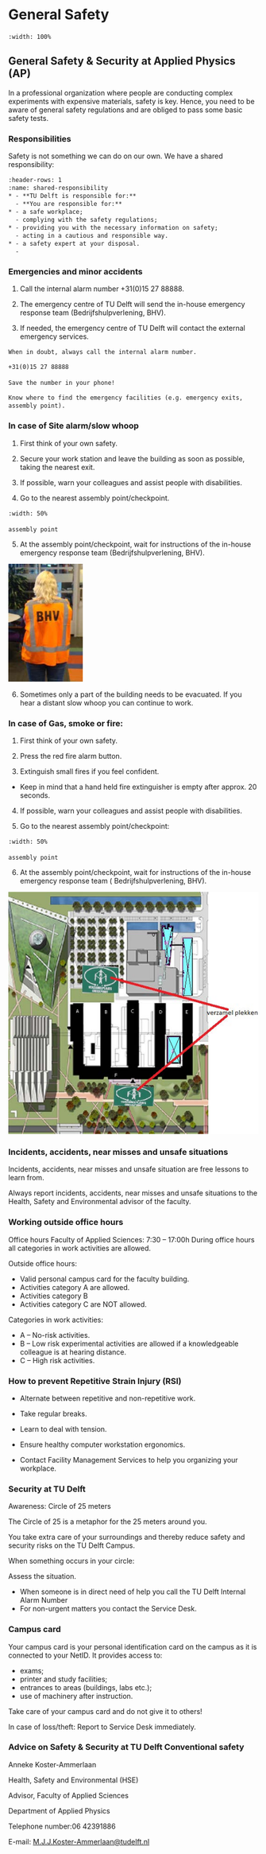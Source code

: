 # General Safety

```{iframe} https://www.youtube.com/embed/_Vp2LcBe_jU
:width: 100%
```

## General Safety & Security at Applied Physics (AP)

In a professional organization where people are conducting complex experiments with expensive materials, safety is key. Hence, you need to be aware of general safety regulations and are obliged to pass some basic safety tests.

### Responsibilities

Safety is not something we can do on our own. We have a shared responsibility:

```{list-table} Shared responsibility
:header-rows: 1
:name: shared-responsibility
* - **TU Delft is responsible for:**
  - **You are responsible for:**
* - a safe workplace;
  - complying with the safety regulations;
* - providing you with the necessary information on safety;
  - acting in a cautious and responsible way.
* - a safety expert at your disposal.
  -  
```

### Emergencies and minor accidents

1. Call the internal alarm number +31(0)15 27 88888.

2. The emergency centre of TU Delft will send the in-house emergency response team (Bedrijfshulpverlening, BHV).

3. If needed, the emergency centre of TU Delft will contact the external emergency services.

```{note}
When in doubt, always call the internal alarm number.
```

```{warning} Internal alarm number
+31(0)15 27 88888

Save the number in your phone!
```

```{tip} Be prepared for emergencies!
Know where to find the emergency facilities (e.g. emergency exits, assembly point).
```

### In case of Site alarm/slow whoop

1. First think of your own safety.

2. Secure your work station and leave the building as soon as possible, taking the nearest exit.

3. If possible, warn your colleagues and assist people with disabilities.

4. Go to the nearest assembly point/checkpoint.

```{figure} Figures/assembly.jpg
:width: 50%

assembly point
```

5. At the assembly point/checkpoint, wait for instructions of the in-house emergency response team (Bedrijfshulpverlening, BHV).

![](Figures/bhv.jpg)

6. Sometimes only a part of the building needs to be evacuated. If you hear a distant slow whoop you can continue to work.



### In case of Gas, smoke or fire:

1. First think of your own safety.

2. Press the red fire alarm button.

3. Extinguish small fires if you feel confident.
  - Keep in mind that a hand held fire extinguisher is empty after approx. 20 seconds.

4. If possible, warn your colleagues and assist people with disabilities.

5. Go to the nearest assembly point/checkpoint: 

```{figure} Figures/assembly.jpg
:width: 50%

assembly point
```

6. At the assembly point/checkpoint, wait for instructions of the in-house emergency response team ( Bedrijfshulpverlening, BHV).

![](Figures/assembly%20points.jpg)



### Incidents, accidents, near misses and unsafe situations

Incidents, accidents, near misses and unsafe situation are free lessons to learn from.

Always report incidents, accidents, near misses and unsafe situations to the Health, Safety and Environmental advisor of the faculty.



### Working outside office hours

Office hours Faculty of Applied Sciences: 7:30 – 17:00h During office hours all categories in work activities are allowed.

Outside office hours:
* Valid personal campus card for the faculty building.
* Activities category A are allowed.
* Activities category B
* Activities category C are NOT allowed.


Categories in work activities:
* A – No-risk activities.
* B – Low risk experimental activities are allowed if a knowledgeable colleague is at hearing distance.
* C – High risk activities.

### How to prevent Repetitive Strain Injury (RSI)

* Alternate between repetitive and non-repetitive work.

* Take regular breaks.

* Learn to deal with tension.

* Ensure healthy computer workstation ergonomics.

* Contact Facility Management Services to help you organizing your workplace.



### Security at TU Delft
Awareness: Circle of 25 meters

The Circle of 25 is a metaphor for the 25 meters around you.

You take extra care of your surroundings and thereby reduce safety and security risks on the TU Delft Campus.


When something occurs in your circle:

Assess the situation.
- When someone is in direct need of help you call the TU Delft Internal Alarm Number
- For non-urgent matters you contact the Service Desk.


### Campus card

Your campus card is your personal identification card on the campus as it is connected to your NetID. It provides access to:
- exams;
- printer and study facilities;
- entrances to areas (buildings, labs etc.);
- use of machinery after instruction.

Take care of your campus card and do not give it to others!

In case of loss/theft: Report to Service Desk immediately.



### Advice on Safety & Security at TU Delft Conventional safety


Anneke Koster-Ammerlaan

Health, Safety and Environmental (HSE)

Advisor, Faculty of Applied Sciences

Department of Applied Physics

Telephone number:06 42391886

E-mail: M.J.J.Koster-Ammerlaan@tudelft.nl

